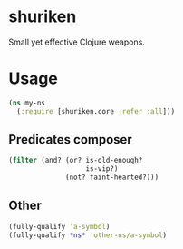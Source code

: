 # shuriken

Small yet effective Clojure weapons.

# Usage

```clojure
(ns my-ns
  (:require [shuriken.core :refer :all]))
```

## Predicates composer

```clojure
(filter (and? (or? is-old-enough?
                   is-vip?)
              (not? faint-hearted?)))
```

## Other
```clojure
(fully-qualify 'a-symbol)
(fully-qualify *ns* 'other-ns/a-symbol)
```
